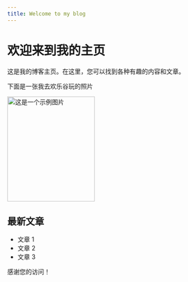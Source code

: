 ```yaml
---
title: Welcome to my blog
---
```

# 欢迎来到我的主页

这是我的博客主页。在这里，您可以找到各种有趣的内容和文章。

下面是一张我去欢乐谷玩的照片

<img src="QQ图片20241230143117.png" alt="这是一个示例图片" width="200" height="240">

## 最新文章
- 文章 1
- 文章 2
- 文章 3

感谢您的访问！
